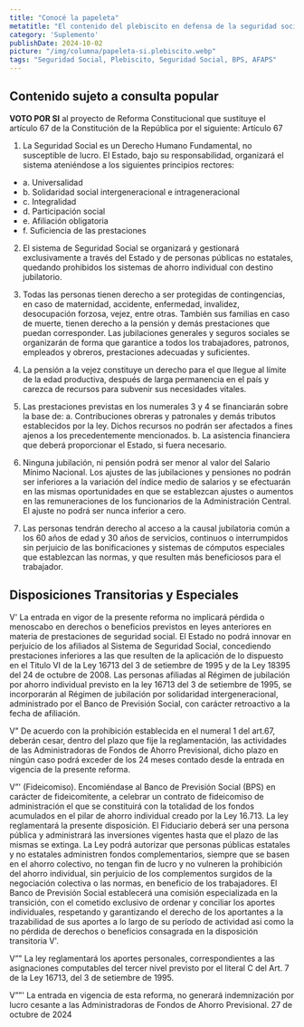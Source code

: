 ```yaml
---
title: "Conocé la papeleta"
metatitle: "El contenido del plebiscito en defensa de la seguridad social"
category: 'Suplemento'
publishDate: 2024-10-02
picture: "/img/columna/papeleta-si.plebiscito.webp"
tags: "Seguridad Social, Plebiscito, Seguridad Social, BPS, AFAPS"
---
```

## Contenido sujeto a consulta popular
**VOTO POR SI** al proyecto de Reforma Constitucional que sustituye el artículo 67 de la Constitución de la República por el siguiente:
Artículo 67

1. La Seguridad Social es un Derecho Humano Fundamental, no susceptible de lucro. El Estado, bajo su responsabilidad, organizará el sistema ateniéndose a los siguientes principios rectores:
+ a. Universalidad
+ b. Solidaridad social intergeneracional e intrageneracional
+ c. Integralidad
+ d. Participación social
+ e. Afiliación obligatoria
+ f. Suficiencia de las prestaciones

2. El sistema de Seguridad Social se organizará y gestionará exclusivamente a través del Estado y de personas públicas no estatales, quedando prohibidos los sistemas de ahorro individual con destino jubilatorio.

3. Todas las personas tienen derecho a ser protegidas de contingencias, en caso de maternidad, accidente, enfermedad, invalidez, desocupación forzosa, vejez, entre otras. También sus familias en caso de muerte, tienen derecho a la pensión y demás prestaciones que puedan corresponder. Las jubilaciones generales y seguros sociales se organizarán de forma que garantice a todos los trabajadores, patronos, empleados y obreros, prestaciones adecuadas y suficientes.

4. La pensión a la vejez constituye un derecho para el que llegue al límite de la edad productiva, después de larga permanencia en el país y carezca de recursos para subvenir sus necesidades vitales.

5. Las prestaciones previstas en los numerales 3 y 4 se financiarán sobre la base de:
a. Contribuciones obreras y patronales y demás tributos establecidos por la ley. Dichos recursos no podrán ser afectados a fines ajenos a los precedentemente mencionados. b. La asistencia financiera que deberá proporcionar el Estado, si fuera necesario.

6. Ninguna jubilación, ni pensión podrá ser menor al valor del Salario Mínimo Nacional. Los ajustes de las jubilaciones y pensiones no podrán ser inferiores a la variación del índice medio de salarios y se efectuarán en las mismas oportunidades en que se establezcan ajustes o aumentos en las remuneraciones de los funcionarios de la Administración Central. El ajuste no podrá ser nunca inferior a cero.

7. Las personas tendrán derecho al acceso a la causal jubilatoria común a los 60 años de edad y 30 años de servicios, continuos o interrumpidos sin perjuicio de las bonificaciones y sistemas de cómputos especiales que establezcan las normas, y que resulten más beneficiosos para el trabajador.

## Disposiciones Transitorias y Especiales
V' La entrada en vigor de la presente reforma no implicará pérdida o menoscabo en derechos o beneficios previstos en leyes anteriores en materia de prestaciones de seguridad social. El Estado no podrá innovar en perjuicio de los afiliados al Sistema de Seguridad Social, concediendo prestaciones inferiores a las que resulten de la aplicación de lo dispuesto en el Titulo VI de la Ley 16713 del 3 de setiembre de 1995 y de la Ley 18395 del 24 de octubre de 2008. Las personas afiliadas al Régimen de jubilación por ahorro individual previsto en la ley 16713 del 3 de setiembre de 1995, se incorporarán al Régimen de jubilación por solidaridad intergeneracional, administrado por el Banco de Previsión Social, con carácter retroactivo a la fecha de afiliación.

V" De acuerdo con la prohibición establecida en el numeral 1 del art.67, deberán cesar, dentro del plazo que fije la reglamentación, las actividades de las Administradoras de Fondos de Ahorro Previsional, dicho plazo en ningún caso podrá exceder de los 24 meses contado desde la entrada en vigencia de la presente reforma.

V”' (Fideicomiso). Encomiéndase al Banco de Previsión Social (BPS) en carácter de fideicomitente, a celebrar un contrato de fideicomiso de administración el que se constituirá con la totalidad de los fondos acumulados en el pilar de ahorro individual creado por la Ley 16.713. La ley reglamentará la presente disposición. El Fiduciario deberá ser una persona pública y administrará las inversiones vigentes hasta que el plazo de las mismas se extinga. La Ley podrá autorizar que personas públicas estatales y no estatales administren fondos complementarios, siempre que se basen en el ahorro colectivo, no tengan fin de lucro y no vulneren la prohibición del ahorro individual, sin perjuicio de los complementos surgidos de la negociación colectiva o las normas, en beneficio de los trabajadores. El Banco de Previsión Social establecerá una comisión especializada en la transición, con el cometido exclusivo de ordenar y conciliar los aportes individuales, respetando y garantizando el derecho de los aportantes a la trazabilidad de sus aportes a lo largo de su período de actividad asi como la no pérdida de derechos o beneficios consagrada en la disposición transitoria V'.

V”" La ley reglamentará los aportes personales, correspondientes a las asignaciones computables del tercer nivel previsto por el literal C del Art. 7 de la Ley 16713, del 3 de setiembre de 1995.

V””' La entrada en vigencia de esta reforma, no generará indemnización por lucro cesante a las Administradoras de Fondos de Ahorro Previsional.
27 de octubre de 2024